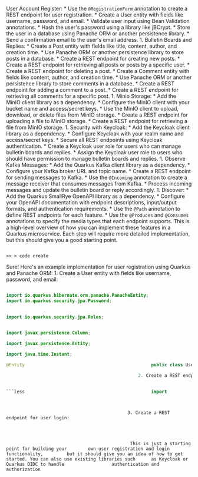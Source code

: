User Account Register:                              * Use the `@RegistrationForm` annotation to            create a REST endpoint for user registration.          * Create a User entity with fields like username,      password, and email.                                   * Validate user input using Bean Validation            annotations.                                           * Hash the user's password using a library like        jBCrypt.                                               * Store the user in a database using Panache ORM       or another persistence library.                        * Send a confirmation email to the user's email        address.                                               1. Bulletin Boards and Replies:                        * Create a Post entity with fields like title,         content, author, and creation time.                    * Use Panache ORM or another persistence library       to store posts in a database.                          * Create a REST endpoint for creating new posts.       * Create a REST endpoint for retrieving all posts      or posts by a specific user.                           * Create a REST endpoint for deleting a post.          * Create a Comment entity with fields like             content, author, and creation time.                    * Use Panache ORM or another persistence library       to store comments in a database.                       * Create a REST endpoint for adding a comment to       a post.                                                * Create a REST endpoint for retrieving all            comments for a specific post.                          1. Minio Storage:                                      * Add the MinIO client library as a dependency.        * Configure the MinIO client with your bucket          name and access/secret keys.                           * Use the MinIO client to upload, download, or         delete files from MinIO storage.                       * Create a REST endpoint for uploading a file to       MinIO storage.                                         * Create a REST endpoint for retrieving a file         from MinIO storage.                                    1. Security with Keycloak:                             * Add the Keycloak client library as a                 dependency.                                            * Configure Keycloak with your realm                   name and access/secret keys.                           * Secure all REST endpoints using Keycloak             authentication.                                        * Create a Keycloak user role for users who can        manage bulletin boards and replies.                    * Assign the Keycloak user role to users who           should have permission to manage bulletin boards       and replies.                                           1. Observe Kafka Messages:                             * Add the Quarkus Kafka client library as a            dependency.                                            * Configure your Kafka broker URL and topic name.      * Create a REST endpoint for sending messages to       Kafka.                                                 * Use the `@Incoming` annotation to create a           message receiver that consumes messages from           Kafka.                                                 * Process incoming messages and update the             bulletin board or reply accordingly.                   1. Discover:                                           * Add the Quarkus SmallRye OpenAPI library as a        dependency.                                            * Configure your OpenAPI documentation with            endpoint descriptions, input/output formats, and       authentication requirements.                           * Use the `@Path` annotation to define REST            endpoints for each feature.                            * Use the `@Produces` and `@Consumes` annotations      to specify the media types that each endpoint          supports.                                                                                                     This is a high-level overview of how you can           implement these features in a Quarkus                  microservice. Each step will require more              detailed implementation, but this should give you      a good starting point.   


                                                                                     >> > code create 


                                        


Sure! Here's an example implementation for user       registration using Quarkus and Panache ORM:                                                                   1. Create a User entity with fields like               username, password, and email:


                         
```kotlin                                              

import io.quarkus.hibernate.orm.panache.PanacheEntity;                                             
import io.quarkus.security.jpa.Password;

               
import io.quarkus.security.jpa.Roles;
                                                                         

import javax.persistence.Column;                       

import javax.persistence.Entity;                       

import java.time.Instant;                                                                                     

@Entity                                                public class User extends PanacheEntity {                                                                         @Column(unique = true, nullable = false)               public String username;                                                                                       @Password(hashAlgorithm =                          Password.HashAlgorithm.BCRYPT)                             public String password;                                                                                       @Column(unique = true, nullable = false)               public String email;                                                                                          @Roles({"USER"})                                       public Instant createdAt;                          }                                                      ```  

                                                  2. Create a REST endpoint for user registration        using the `@RegistrationForm` annotation: 

             
```less                                                import                                                 io.quarkus.panache.common.SecurityIdentity;            importio.quarkus.panache.common.SecurityIdentity;import io.quarkus.security.Authenticated;                    ㅔimport                                               io.quarkus.security.identity.SecurityIdentity;         import io.quarkus.vertx.web.Route;                     import io.quarkus.vertx.web.RoutingExceptions;         import io.smallrye.mutiny.Uni;.                        import io.vertx.core.json.JsonObject;                  import io.vertx.ext.auth.User;                         import io.vertx.ext.web.RoutingContext;                                                                       import javax.inject.Inject;                            import java.util.HashMap;                              import java.util.Map;                                  import java.util.UUID;                                                                                        @Authenticated                                         public class UserResource {                                                                                       @Inject                                                SecurityIdentity identity;                                                                                    @Route(path = "/register", methods =               HttpMethod.POST)                                           public Uni<JsonObject>                             registerUser(RoutingContext context) {                         Map<String, Object> params =                   context.getBodyAsJson();                                       String username = (String)                     params.get("username");                                        String password = (String)                     params.get("password");                                        String email = (String)                        params.get("email");                                                                                                  if (username == null || password == null       || email == null) {                                                throw                                      RoutingExceptions.badRequestException("Missing         required fields: username, password, or email.");              }                                                                                                             User user = new User();                                user.username = username;                              user.password = password;                              user.email = email;                                    user.createdAt = Instant.now();                                                                               return user.save().map(savedUser -> {                      Map<String, Object> response = new         HashMap<>();                                                       response.put("user", savedUser);                       return new JsonObject(new                  GsonBuilder().create().toJson(response));                      });                                                }                                                  }   

                                                   
```  


                                                  3. Create a REST endpoint for user login:   




           
```less                                                import                                                 io.quarkus.panache.common.SecurityIdentity;            importio.quarkus.panache.common.SecurityIdentity;import io.quarkus.security.Authenticated;                    import                                                 io.quarkus.security.identity.SecurityIdentity;         import io.quarkus.vertx.web.Route;                     import io.quarkus.vertx.web.RoutingExceptions;         import io.smallrye.mutiny.Uni;                         import io.vertx.core.json.JsonObject;                  import io.vertx.ext.auth.User;                         import io.vertx.ext.web.RoutingContext;                                                                       import java.util.HashMap;                              import java.util.Map;                                  import java.util.UUID;                                                                                        @Authenticated                                         public class UserResource {                                                                                       @Inject                                                SecurityIdentity identity;                                                                                    @Route(path = "/register", methods =               HttpMethod.POST)                                           public Uni<JsonObjectㅍ>                           registerUser(RoutingContext context) {                         // ...                                             }                                                                                                             @Route(path = "/login", methods =                  HttpMethod.POST)                                           public Uni<JsonObject>                             loginUser(RoutingContext context) {                            Map<String, Object> params =                   context.getBodyAsJson();                                       String username = (String)                     params.get("username");                                        String password = (String)                     params.get("password");                                                                                               if (username == null || password == null)      {                                                                  throw                                      RoutingExceptions.badRequestException("Missing         required fields: username or password.");                      }                                                                                                             return User.authenticate(new                   IoVertxUser("USER", username, password),               context.vertx(), context.request())                                    .onItem()                                              .transformToUni(user -> {                                  if (user == null) {                                        throw                          RoutingExceptions.unauthorizedException("Invalid       credentials.");                                                            }                                                                                                             SecurityIdentity identity =        context.vertx().createSecurityIdentity(user.princicotext.vertx().createSecurityIdentity(user.principal());                        context.setUser(identity);                                                                                    Map<String, Object> response       = new HashMap<>();                                                         response.put("success",            true);                                                                     return new                         JsonObject(new                                         GsonBuilder().create().toJson(response));                              });                                        }                                                  }     

                                                 
``` 





                                                   This is just a starting point for building your        own user registration and login functionality,         but it should give you an idea of how to get           started. You can also use existing libraries such      as Keycloak or Quarkus OIDC to handle                  authentication and authorization